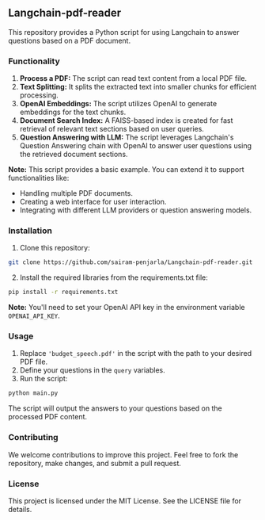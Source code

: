 ## Langchain-pdf-reader

This repository provides a Python script for using Langchain to answer questions based on a PDF document. 

### Functionality

1. **Process a PDF:** The script can read text content from a local PDF file.
2. **Text Splitting:** It splits the extracted text into smaller chunks for efficient processing.
3. **OpenAI Embeddings:** The script utilizes OpenAI to generate embeddings for the text chunks.
4. **Document Search Index:** A FAISS-based index is created for fast retrieval of relevant text sections based on user queries.
5. **Question Answering with LLM:** The script leverages Langchain's Question Answering chain with OpenAI to answer user questions using the retrieved document sections.

**Note:** This script provides a basic example. You can extend it to support functionalities like:

* Handling multiple PDF documents.
* Creating a web interface for user interaction.
* Integrating with different LLM providers or question answering models.


### Installation

1. Clone this repository:

```bash
git clone https://github.com/sairam-penjarla/Langchain-pdf-reader.git
```

2. Install the required libraries from the requirements.txt file:

```bash
pip install -r requirements.txt
```

**Note:** You'll need to set your OpenAI API key in the environment variable `OPENAI_API_KEY`.

### Usage

1. Replace `'budget_speech.pdf'` in the script with the path to your desired PDF file.
2. Define your questions in the `query` variables.
3. Run the script:

```bash
python main.py
```

The script will output the answers to your questions based on the processed PDF content.

### Contributing

We welcome contributions to improve this project. Feel free to fork the repository, make changes, and submit a pull request.

### License

This project is licensed under the MIT License. See the LICENSE file for details.
